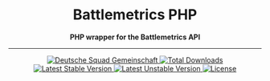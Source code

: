<div align="center">
    <h1>Battlemetrics PHP</h1>
    <b>PHP wrapper for the Battlemetrics API</b>
    <hr>
    <a href="https://dsg-gaming.de">
        <img alt="Deutsche Squad Gemeinschaft" src="https://raw.githubusercontent.com/Deutsche-Squad-Gemeinschaft/squad-rcon-php/master/dsg-badge.svg">
    </a>
    <a href="https://packagist.org/packages/skyraptor/battlemetrics-php">
        <img alt="Total Downloads" src="https://poser.pugx.org/skyraptor/battlemetrics-php/downloads.png">
    </a>
    <a href="https://packagist.org/packages/skyraptor/battlemetrics-php">
        <img alt="Latest Stable Version" src="https://poser.pugx.org/skyraptor/battlemetrics-php/v/stable">
    </a>
    <a href="https://packagist.org/packages/skyraptor/battlemetrics-php">
        <img alt="Latest Unstable Version" src="https://poser.pugx.org/skyraptor/battlemetrics-php/v/unstable">
    </a>
    <a href="https://packagist.org/packages/skyraptor/battlemetrics-php">
        <img alt="License" src="https://poser.pugx.org/skyraptor/battlemetrics-php/license">
    </a>
</div>
